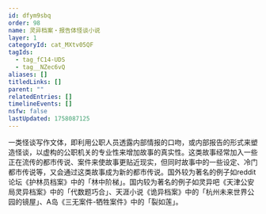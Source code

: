 ```yaml
---
id: dfym9sbq
order: 98
name: 灵异档案・报告体怪谈小说
layer: 1
categoryId: cat_MXtv05QF
tagIds:
  - tag_fC14-UDS
  - tag__NZec6vQ
aliases: []
titledLinks: []
parent: ""
relatedEntries: []
timelineEvents: []
nsfw: false
lastUpdated: 1758087125
---
```


一类怪谈写作文体，即利用公职人员透露内部情报的口吻，或内部报告的形式来塑造怪谈，以虚构的公职机关的专业性来增加故事的真实性。这类故事经常加入一些正在流传的都市传说、案件来使故事更贴近现实，但同时故事中的一些设定、冷门都市传说等，又会通过这类故事成为新的都市传说。国外较为著名的例子如reddit论坛《护林员档案》中的「林中阶梯」。国内较为著名的例子如灵异吧《天津公安局灵异档案》中的「代数题巧合」、天涯小说《诡异档案》中的「杭州未来世界公园的镜屋」、A岛《三无案件-牺牲案件》中的「裂如莲」。